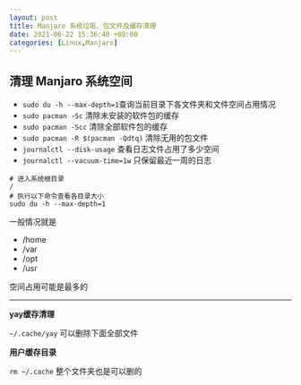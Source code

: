 ```yaml
---
layout: post
title: Manjaro 系统垃圾、包文件及缓存清理
date: 2021-06-22 15:36:40 +08:00
categories: [Linux,Manjaro]
---
```


## 清理 Manjaro 系统空间

- ``sudo du -h --max-depth=1``查询当前目录下各文件夹和文件空间占用情况
- ``sudo pacman -Sc`` 清除未安装的软件包的缓存
- ``sudo pacman -Scc`` 清除全部软件包的缓存
- ``sudo pacman -R $(pacman -Qdtq)`` 清除无用的包文件
- ``journalctl --disk-usage`` 查看日志文件占用了多少空间
- ``journalctl --vacuum-time=1w`` 只保留最近一周的日志

~~~shell
# 进入系统根目录
/
# 执行以下命令查看各目录大小
sudo du -h --max-depth=1
~~~

一般情况就是

- /home
- /var
- /opt
- /usr

空间占用可能是最多的

----
**yay缓存清理**

``~/.cache/yay`` 可以删除下面全部文件

**用户缓存目录** 

``rm ~/.cache`` 整个文件夹也是可以删的
